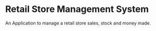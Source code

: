 # Retail Store Management System

An Application to manage a retail store sales, stock and money made.
